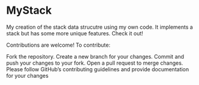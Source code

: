 # MyStack

My creation of the stack data strucutre using my own code. It implements a stack but has some more unique features. Check it out! 

Contributions are welcome! To contribute:

Fork the repository. Create a new branch for your changes. Commit and push your changes to your fork. Open a pull request to merge changes. Please follow GitHub’s contributing guidelines and provide documentation for your changes
